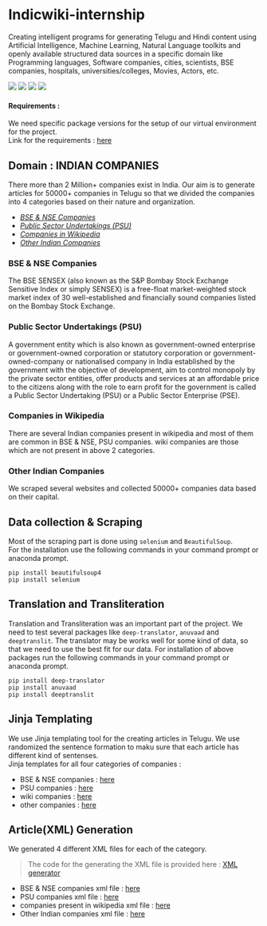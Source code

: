# Indicwiki-internship
Creating intelligent programs for generating Telugu and Hindi content using Artificial Intelligence, Machine Learning, Natural Language toolkits and openly available structured data sources in a specific domain like Programming languages, Software companies, cities, scientists, BSE companies, hospitals, universities/colleges, Movies, Actors, etc.


![](https://img.shields.io/badge/python-%20v3.7.3-blue)
![](https://img.shields.io/badge/selenium-v4.1.5%20web%20scraping-lightgrey)
![](https://img.shields.io/badge/deep--translator-v1.8.3%20en%20--%3E%20te-blue)
![](https://img.shields.io/badge/Jinja-templating-red)

#### Requirements : 
We need specific package versions for the setup of our virtual environment for the project.</br>
Link for the requirements : [here](https://github.com/indicwiki-iiit/Indian_Companies/blob/main/requirements.txt)

## Domain : INDIAN COMPANIES
There more than 2 Million+ companies exist in India. Our aim is to generate articles for 50000+ companies in Telugu so that we divided the companies into 4 categories based on their nature and organization. 

* [*BSE & NSE Companies*](#bsense)
* [*Public Sector Undertakings (PSU)*](#psu)
* [*Companies in Wikipedia*](#wiki)
* [*Other Indian Companies*](#60k)

<div id='bsense'></div>

### BSE & NSE Companies
The BSE SENSEX (also known as the S&P Bombay Stock Exchange Sensitive Index or simply SENSEX) is a free-float market-weighted stock market index of 30 well-established and financially sound companies listed on the Bombay Stock Exchange.

<div id='psu'></div>

### Public Sector Undertakings (PSU)
A government entity which is also known as government-owned enterprise or government-owned corporation or statutory corporation or government-owned-company or nationalised company in India established by the government with the objective of development, aim to control monopoly by the private sector entities, offer products and services at an affordable price to the citizens along with the role to earn profit for the government is called a Public Sector Undertaking (PSU) or a Public Sector Enterprise (PSE).

<div id='wiki'></div>

### Companies in Wikipedia
There are several Indian companies present in wikipedia and most of them are common in BSE & NSE, PSU companies. wiki companies are those which are not present in above 2 categories.

<div id='60k'></div>

### Other Indian Companies
We scraped several websites and collected 50000+ companies data based on their capital. 

## Data collection & Scraping
Most of the scraping part is done using `selenium` and `BeautifulSoup`.</br>
For the installation use the following commands in your command prompt or anaconda prompt.

``` 
pip install beautifulsoup4
pip install selenium 
```

## Translation and Transliteration
Translation and Transliteration was an important part of the project. We need to test several packages like `deep-translator`, `anuvaad` and `deeptranslit`. The translator may be works well for some kind of data, so that we need to use the best fit for our data.
For installation of above packages run the following commands in your command prompt or anaconda prompt.

```
pip install deep-translator
pip install anuvaad
pip install deeptranslit
```


## Jinja Templating
We use Jinja templating tool for the creating articles in Telugu. We use randomized the sentence formation to maku sure that each article has different kind of sentenses.</br>
Jinja templates for all four categories of companies :
* BSE & NSE companies : [here](https://github.com/indicwiki-iiit/Indian_Companies/blob/main/indian%20companies%20bse%20nse/templates/company.j2)
* PSU companies : [here](https://github.com/indicwiki-iiit/Indian_Companies/blob/main/templates/PSU_companies.j2)
* wiki companies : [here](https://github.com/indicwiki-iiit/Indian_Companies/blob/main/Wiki%20companies/Templates/introduction.j2)
* other companies : [here](https://github.com/indicwiki-iiit/Indian_Companies/blob/main/templates/remaining%20Indian%20companies.j2)



## Article(XML) Generation
We generated 4 different XML files for each of the category.</br>
> The code for the generating the XML file is provided here : [XML generator](https://github.com/indicwiki-iiit/Indian_Companies/blob/main/XMLgen.ipynb)
* BSE & NSE companies xml file : [here](https://github.com/indicwiki-iiit/Indian_Companies/blob/main/indian%20companies%20bse%20nse/xml%20files/final_wiki_company.xml)
* PSU companies xml file : [here](https://github.com/indicwiki-iiit/Indian_Companies/blob/main/XML%20files/PSU_all.xml)
* companies present in wikipedia xml file : [here](https://github.com/indicwiki-iiit/Indian_Companies/blob/main/Wiki%20companies/XML%20files/company_full.xml)
* Other Indian companies xml file : [here]()

